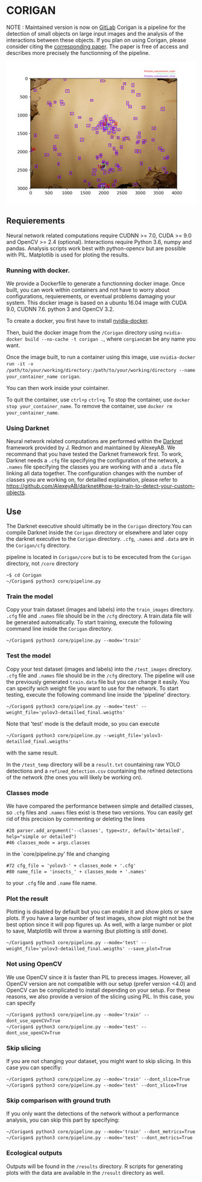 # CORIGAN

NOTE : Maintained version is now on [GitLab](https://gitlab.com/ptresson/corigan/-/tree/master)
Corigan is a pipeline for the detection of small objects on large input images and the analysis of the interactions between these objects. If you plan on using Corigan, please consider citing the [corresponding paper](https://besjournals.onlinelibrary.wiley.com/doi/abs/10.1111/2041-210X.13281). The paper is free of access and describes more precisely the functionning of the pipeline.

![alt text](https://github.com/PTresson/Corigan/blob/master/test_temp/plot/Perico_13_11_2018_00051_plot.jpg)

## Requierements

Neural network related computations require CUDNN >= 7.0, CUDA >= 9.0 and OpenCV >= 2.4 (optional). Interactions require Python 3.6, numpy and pandas. Analysis scripts work best with python-opencv but are possible with PIL. Matplotlib is used for ploting the results.

### Running with docker.

We provide a Dockerfile to generate a functionning docker image. Once built, you can work within containers and not have to worry about configurations, requierements, or eventual problems damaging your system. This docker image is based on a ubuntu 16.04 image with CUDA 9.0, CUDNN 7.6. python 3 and OpenCV 3.2.

To create a docker, you first have to install [nvidia-docker](https://github.com/NVIDIA/nvidia-docker).

Then, buid the docker image from the `/Corigan` directory using `nvidia-docker build --no-cache -t corigan .`, where `corgian`can be any name you want.

Once the image built, to run a container using this image, use `nvidia-docker run -it -v /path/to/your/working/directory:/path/to/your/working/directory --name your_container_name corigan`.

You can then work inside your cointainer.

To quit the container, use `ctrl+p` `ctrl+q`. To stop the container, use `docker stop your_container_name`. To remove the container, use `docker rm your_container_name`.

### Using Darknet

Neural network related computations are performed within the [Darknet](https://github.com/AlexeyAB/darknet) framework provided by J. Redmon and maintained by AlexeyAB. We recommand that you have tested the Darknet framework first.
To work, Darknet needs a `.cfg` file specifying the configuration of the network, a `.names` file specifying the classes you are working with and a `.data` file linking all data together. 
The configuration changes with the number of classes you are working on, for detailled explaination, please refer to https://github.com/AlexeyAB/darknet#how-to-train-to-detect-your-custom-objects. 

## Use

The Darknet executive should ultimatly be in the `Corigan` directory.You can compile Darknet inside the `Corigan` directory or elsewhere and later copy the darknet executive to the `Corigan` directory.
`.cfg`, `.names` and `.data` are in the `Corigan/cfg` directory.


pipeline is located in `Corigan/core` but is to be excecuted from the `Corigan` directory, not `/core` directory

```
~$ cd Corigan
~/Corigan$ python3 core/pipeline.py
```

### Train the model

Copy your train dataset (images and labels) into the `train_images` directory.
`.cfg` file and `.names` file should be in the `/cfg` directory. A train.data file will be generated automatically.
To start training, execute the following command line inside the `Corigan` directory.

```
~/Corigan$ python3 core/pipeline.py --mode='train'
 ```

### Test the model

Copy your test dataset (images and labels) into the `/test_images` directory.
`.cfg` file and `.names` file should be in the `/cfg` directory. The pipeline will use the previously generated `train.data` file but you can change it easily.
You can specify wich weight file you want to use for the network.
To start testing, execute the following command line inside the 'pipeline' directory.

```
~/Corigan$ python3 core/pipeline.py --mode='test' --weight_file='yolov3-detailled_final.weigths'
```

Note that 'test' mode is the default mode, so you can execute

```
~/Corigan$ python3 core/pipeline.py --weight_file='yolov3-detailled_final.weigths'
```

with the same result.

In the `/test_temp` directory will be a `result.txt` countaining raw YOLO detections and a `refined_detection.csv` countaining the refined detections of the network (the ones you will likely be working on).

### Classes mode

We have compared the performance between simple and detailled classes, so `.cfg` files and `.names` files exist is these two versions. You can easily get rid of this precision by commenting or deleting the lines 

```
#28 parser.add_argument('--classes', type=str, default='detailed', help="simple or detailed")
#46 classes_mode = args.classes
```
in the `core/pipeline.py' file
and changing

```
#72 cfg_file = 'yolov3-' + classes_mode + '.cfg'
#80 name_file = 'insects_' + classes_mode + '.names'
```

to your `.cfg` file and `.name` file name. 



### Plot the result

Plotting is disabled by default but you can enable it and show plots or save plots. If you have a large number of test images, show plot might not be the best option since it will pop figures up. As well, with a large number or plot to save, Matplotlib will throw a warning (but plotting is still done).

```
~/Corigan$ python3 core/pipeline.py --mode='test' --weight_file='yolov3-detailled_final.weigths' --save_plot=True
```

### Not using OpenCV

We use OpenCV since it is faster than PIL to precess images. However, all OpenCV version are not compatible with our setup (prefer version <4.0) and OpenCV can be complicated to install depending on your setup. For these reasons, we also provide a version of the slicing using PIL. In this case, you can specify

```
~/Corigan$ python3 core/pipeline.py --mode='train' --dont_use_openCV=True
~/Corigan$ python3 core/pipeline.py --mode='test' --dont_use_openCV=True
```

### Skip slicing

If you are not changing your dataset, you might want to skip slicing. In this case you can specifiy:

```
~/Corigan$ python3 core/pipeline.py --mode='train' --dont_slice=True
~/Corigan$ python3 core/pipeline.py --mode='test' --dont_slice=True
```

### Skip comparison with ground truth

If you only want the detections of the network without a performance analysis, you can skip this part by specifying:

```
~/Corigan$ python3 core/pipeline.py --mode='train' --dont_metrics=True
~/Corigan$ python3 core/pipeline.py --mode='test' --dont_metrics=True
```

### Ecological outputs

Outputs will be found in the `/results` directory.
R scripts for generating plots with the data are available in the `/result` directory as well.
